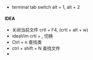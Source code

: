 - terminal tab switch alt + 1, alt + 2

#### IDEA 

- 关闭当前文件 crtl + F4, (crtl + alt + w)
- ideaVim crtl + , 切换 
- Ctrl + n 查找类
- ctrl + shift + N 查找文件
- 

